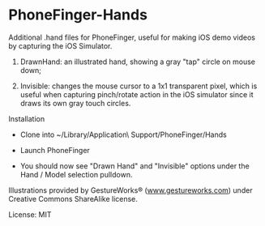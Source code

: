 PhoneFinger-Hands
=================

Additional .hand files for PhoneFinger, useful for making iOS demo videos by capturing the iOS Simulator.

  1. DrawnHand: an illustrated hand, showing a gray "tap" circle on mouse down;

  2. Invisible: changes the mouse cursor to a 1x1 transparent pixel, which is useful when capturing pinch/rotate action in the iOS simulator since it draws its own gray touch circles.

Installation

  * Clone into ~/Library/Application\ Support/PhoneFinger/Hands

  * Launch PhoneFinger 

  * You should now see "Drawn Hand" and "Invisible" options under the Hand / Model selection pulldown.

Illustrations provided by GestureWorks® (www.gestureworks.com) under Creative Commons ShareAlike license. 

License: MIT
